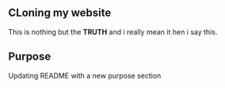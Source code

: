 ## CLoning my website

This is nothing but the **TRUTH**
and i really mean it hen i say this.


## Purpose
Updating README with a new purpose section
